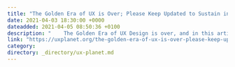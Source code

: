 ```yaml
---
title: "The Golden Era of UX is Over; Please Keep Updated to Sustain in this Field"
date: 2021-04-03 18:30:00 +0000
dateadded: 2021-04-05 08:50:36 +0100
description: "    The Golden Era of UX Design is over, and in this article, I am going to tell you exactly what to do about it.  Continue reading on UX Planet »  "
link: "https://uxplanet.org/the-golden-era-of-ux-is-over-please-keep-updated-to-sustain-in-this-field-59cee8b4a763?source=rss----819cc2aaeee0---4"
category:
directory: _directory/ux-planet.md
---
```

